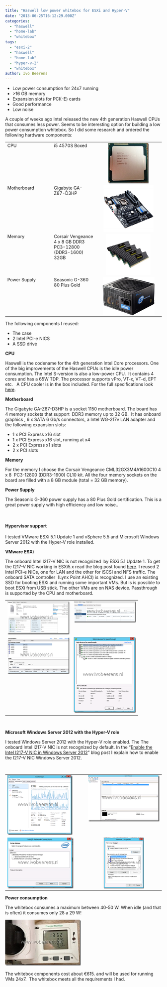 ```yaml
---
title: "Haswell low power whitebox for ESXi and Hyper-V"
date: "2013-06-25T16:12:29.000Z"
categories: 
  - "haswell"
  - "home-lab"
  - "whitebox"
tags: 
  - "esxi-2"
  - "haswell"
  - "home-lab"
  - "hyper-v-2"
  - "whitebox"
author: Ivo Beerens
---
```


- Low power consumption for 24x7 running
- \>16 GB memory
- Expansion slots for PCI(-E) cards
- Good performance
- Low noise

A couple of weeks ago Intel released the new 4th generation Haswell CPUs that consumes less power. Seems to be interesting option for building a low power consumption whitebox. So I did some research and ordered the following hardware components:

<table width="483" border="0" cellspacing="0" cellpadding="2"><tbody><tr><td valign="top" width="139">CPU</td><td valign="top" width="130">i5 4570S Boxed</td><td valign="top" width="212"><a href="images/foto-7_thumb1.jpg"><img style="background-image: none; padding-left: 0px; padding-right: 0px; display: block; float: none; margin-left: auto; margin-right: auto; padding-top: 0px; border-width: 0px;" title="foto-7_thumb1" alt="foto-7_thumb1" src="images/foto-7_thumb1_thumb.jpg" width="131" height="131" border="0"></a></td></tr><tr><td valign="top" width="139">Motherboard</td><td valign="top" width="130">Gigabyte GA-Z87-D3HP</td><td valign="top" width="212"><img style="display: block; float: none; margin-left: auto; margin-right: auto;" alt="" src="images/1370259171.png" width="162" height="151"></td></tr><tr><td valign="top" width="139">Memory</td><td valign="top" width="130">Corsair Vengeance 4 x 8 GB DDR3 PC3-12800 (DDR3-1600) 32GB</td><td valign="top" width="212"><img style="display: block; float: none; margin-left: auto; margin-right: auto;" alt="" src="images/1341612548.jpeg" width="142" height="133"></td></tr><tr><td valign="top" width="139">Power Supply</td><td valign="top" width="130">Seasonic G-360 80 Plus Gold</td><td valign="top" width="212"><img style="display: block; float: none; margin-left: auto; margin-right: auto;" alt="" src="images/1346765333.jpeg" width="167" height="123"></td></tr></tbody></table>

The following components I reused:

- The case
- 2 Intel PCI-e NICS
- A SSD drive

**CPU**

Haswell is the codename for the 4th generation Intel Core processors. One of the big improvements of the Haswell CPUs is the idle power consumption. The Intel S-version is also a low-power CPU.  It contains 4 cores and has a 65W TDP. The processor supports vPro, VT-x, VT-d, EPT etc.   A CPU cooler is in the box included. For the full specifications look [here](http://ark.intel.com/products/75044/Intel-Core-i5-4570S-Processor-6M-Cache-up-to-3_60-GHz).

**Motherboard**

The Gigabyte GA-Z87-D3HP is a socket 1150 motherboard. The board has  4 memory sockets that support  DDR3 memory up to 32 GB.  It has onboard graphics , 6 x SATA 6 Gb/s connectors, a Intel WG-217v LAN adapter and the following expansion slots:

- 1 x PCI Express x16 slot
- 1 x PCI Express x16 slot, running at x4
- 2 x PCI Express x1 slots
- 2 x PCI slots

**Memory**

For the memory I choose the Corsair Vengeance CML32GX3M4A1600C10 4 x 8  PC3-12800 (DDR3-1600) CL10 kit. All the four memory sockets on the board are filled with a 8 GB module (total = 32 GB memory).

**Power Supply**

The Seasonic G-360 power supply has a 80 Plus Gold certification. This is a great power supply with high efficiency and low noise..

 

#### Hypervisor support

I tested VMware ESXi 5.1 Update 1 and vSphere 5.5 and Microsoft Windows Server 2012 with the Hyper-V role installed.

**VMware ESXi**

The onboard Intel I217-V NIC is not recognized  by ESXi 5.1 Update 1. To get the I217-V NIC working in ESXi5.x read the blog post found [here](https://www.ivobeerens.nl/2013/09/20/enable-the-intel-i217-v-network-card-in-VMware-esxi/). I reused 2  Intel PCI-e NICs, one for LAN and the other for iSCSI and NFS traffic. The onboard SATA controller  (Lynx Point AHCI) is recognized. I use an existing SSD for booting ESXi and running some important VMs. But is is possible to boot ESXi from USB stick. The other VMs are on NAS device. Passthrough is supported by the CPU and motherboard.

<table width="400" border="0" cellspacing="0" cellpadding="2"><tbody><tr><td valign="top" width="200"><a href="images/image121.png"><img style="background-image: none; padding-left: 0px; padding-right: 0px; display: inline; padding-top: 0px; border-width: 0px;" title="image" alt="image" src="images/image12_thumb.png" width="244" height="108" border="0"></a></td><td valign="top" width="200"><a href="https://www.ivobeerens.nl/wp-content/uploads/2013/06/image151.png"><img style="background-image: none; padding-left: 0px; padding-right: 0px; display: inline; padding-top: 0px; border-width: 0px;" title="image" alt="image" src="images/image15_thumb.png" width="244" height="70" border="0"></a></td></tr><tr><td valign="top" width="200"><a href="https://www.ivobeerens.nl/wp-content/uploads/2013/06/image61.png"><img style="background-image: none; padding-left: 0px; padding-right: 0px; display: block; float: none; margin-left: auto; margin-right: auto; padding-top: 0px; border-width: 0px;" title="image" alt="image" src="images/image6_thumb.png" width="244" height="119" border="0"></a></td><td valign="top" width="200"><a href="https://www.ivobeerens.nl/wp-content/uploads/2013/06/image91.png"><img style="background-image: none; padding-left: 0px; padding-right: 0px; display: inline; padding-top: 0px; border-width: 0px;" title="image" alt="image" src="images/image9_thumb.png" width="202" height="244" border="0"></a></td></tr></tbody></table>

 

**Microsoft Windows Server 2012 with the Hyper-V role**

I tested Windows Server 2012 with the Hyper-V role enabled. The The onboard Intel I217-V NIC is not recognized by default. In the “[Enable the Intel I217-V NIC in Windows Server 2012](https://www.ivobeerens.nl/2013/06/24/enable-the-intel-i217-v-nic-in-windows-server-2012/)” blog post I explain how to enable the I217-V NIC Windows Server 2012.

 

<table width="488" border="0" cellspacing="0" cellpadding="2"><tbody><tr><td valign="top" width="251"><a href="images/image181.png"><img style="background-image: none; padding-left: 0px; padding-right: 0px; display: inline; padding-top: 0px; border-width: 0px;" title="image" alt="image" src="images/image18_thumb.png" width="210" height="192" border="0"></a></td><td valign="top" width="235"><a href="https://www.ivobeerens.nl/wp-content/uploads/2013/06/image221.png"><img style="background-image: none; padding-left: 0px; padding-right: 0px; display: inline; padding-top: 0px; border-width: 0px;" title="image" alt="image" src="images/image22_thumb.png" width="237" height="149" border="0"></a></td></tr><tr><td valign="top" width="251"><a href="https://www.ivobeerens.nl/wp-content/uploads/2013/06/image271.png"><img style="background-image: none; padding-left: 0px; padding-right: 0px; display: inline; padding-top: 0px; border-width: 0px;" title="image" alt="image" src="images/image27_thumb.png" width="213" height="164" border="0"></a></td><td valign="top" width="235"><img style="display: block; float: none; margin-left: auto; margin-right: auto;" alt="image" src="images/image_thumb29.png" width="130" height="164"></td></tr></tbody></table>

**Power consumption**

The whitebox consumes a maximum between 40-50 W. When idle (and that is often) it consumes only 28 a 29 W!

[![foto (8)](images/foto-8_thumb.jpg "foto (8)")](images/foto-8.jpg)

The whitebox components cost about €615. and will be used for running VMs 24x7.  The whitebox meets all the requirements I had.



